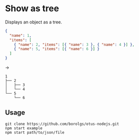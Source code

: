 # Show as tree
Displays an object as a tree.

```json
{
  "name": 1,
  "items": [
    { "name": 2, "items": [{ "name": 3 }, { "name": 4 }] },
    { "name": 5, "items": [{ "name": 6 }] }
  ]
}
```

->

```
1
├── 2
│   ├── 3
│   └── 4
└── 5
    └── 6
```

## Usage
`git clone https://github.com/borolgs/otus-nodejs.git`  
`npm start example`  
`npm start path/to/json/file`  
